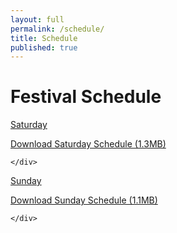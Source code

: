 ```yaml
---
layout: full
permalink: /schedule/
title: Schedule
published: true
---
```


# Festival Schedule


<div class="section-container auto" data-section data-options="deep_linking: true">

<!--
**********************************************
SATURDAY SCHEDULE
**********************************************
-->
  <section>
    <p class="title" data-section-title><a href="#saturday">Saturday</a></p>
    <div class="content" data-section-content data-slug="saturday">

<p><a href="https://www.dropbox.com/s/xt7y6yac3hivfst/DF2014-SaturdayJan11.pdf" target="_blank" title="Deep Freeze 2014 Saturday (1.3MB)">Download Saturday Schedule (1.3MB)</a></p>

    </div>
  </section>


<!--
**********************************************
SUNDAY SCHEDULE
**********************************************
-->
  <section>
    <p class="title" data-section-title><a href="#sunday">Sunday</a></p>
    <div class="content" data-section-content data-slug="sunday">

<p><a href="https://www.dropbox.com/s/hkmu4a2si2lf84f/DF2014-SundayJan12.pdf" target="_blank" title="Deep Freeze 2014 Sunday (1.1MB)">Download Sunday Schedule (1.1MB)</a></p>

    </div>
  </section>
</div>
